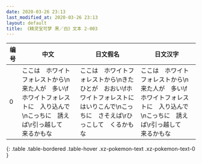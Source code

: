 ```yaml
---
date: 2020-03-26 23:13
last_modified_at: 2020-03-26 23:13
layout: default
title: 《精灵宝可梦 黑／白》文本 2-003
---
```

| 编号 | 中文 | 日文假名 | 日文汉字 |
| ---- | ---- | ---- | --- |
| 0 | ここは　ホワイトフォレストから\n来た人が　多い\fホワイトフォレストに　入り込んで\nこっちに　誘えば\r引っ越して　来るかもな | ここは　ホワイトフォレストから\nきたひとが　おおい\fホワイトフォレストに　はいりこんで\nこっちに　さそえば\rひっこして　くるかもな | ここは　ホワイトフォレストから\n来た人が　多い\fホワイトフォレストに　入り込んで\nこっちに　誘えば\r引っ越して　来るかもな |
{: .table .table-bordered .table-hover .xz-pokemon-text .xz-pokemon-text-0 }